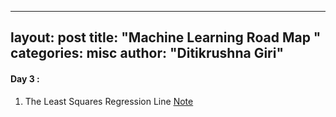 
---
layout: post
title: "Machine Learning Road Map "
categories: misc
author: "Ditikrushna Giri"
--- 

#### Day 3 : 
1. The Least Squares Regression Line [Note](https://saylordotorg.github.io/text_introductory-statistics/s14-04-the-least-squares-regression-l.html)
